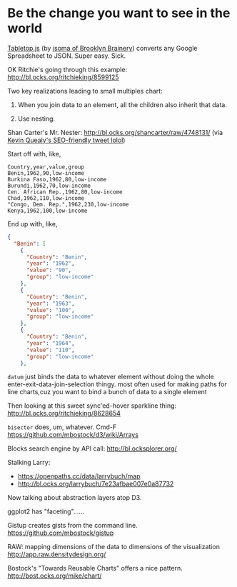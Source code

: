 # Be the change you want to see in the world

[Tabletop.js](https://github.com/jsoma/tabletop) (by [jsoma of Brooklyn Brainery](https://github.com/jsoma)) converts any Google Spreadsheet to JSON. Super easy. Sick.

OK Ritchie's going through this example:
http://bl.ocks.org/ritchieking/8599125

Two key realizations leading to small multiples chart:

1. When you join data to an element, all the children also inherit that data.

2. Use nesting.

Shan Carter's Mr. Nester: http://bl.ocks.org/shancarter/raw/4748131/ (via [Kevin Quealy's SEO-friendly tweet lolol](https://twitter.com/KevinQ/status/300456477590712320))

Start off with, like,
```csv
Country,year,value,group
Benin,1962,90,low-income
Burkina Faso,1962,80,low-income
Burundi,1962,70,low-income
Cen. African Rep.,1962,80,low-income
Chad,1962,110,low-income
"Congo, Dem. Rep.",1962,230,low-income
Kenya,1962,100,low-income
```

End up with, like,
```json
{
  "Benin": [
    {
      "Country": "Benin",
      "year": "1962",
      "value": "90",
      "group": "low-income"
    },
    {
      "Country": "Benin",
      "year": "1963",
      "value": "100",
      "group": "low-income"
    },
    {
      "Country": "Benin",
      "year": "1964",
      "value": "110",
      "group": "low-income"
    },
```

`datum` just binds the data to whatever element without doing the whole enter-exit-data-join-selection thingy. most often used for making paths for line charts,cuz you want to bind a bunch of data to a single element

Then looking at this sweet sync'ed-hover sparkline thing: http://bl.ocks.org/ritchieking/8628654

`bisector` does, um, whatever. Cmd-F https://github.com/mbostock/d3/wiki/Arrays

Blocks search engine by API call: http://bl.ocksplorer.org/

Stalking Larry:
- https://openpaths.cc/data/larrybuch/map
- http://bl.ocks.org/larrybuch/7e23afbae007e0a87732

Now talking about abstraction layers atop D3.

ggplot2 has "faceting"......

Gistup creates gists from the command line. https://github.com/mbostock/gistup

RAW: mapping dimensions of the data to dimensions of the visualization
http://app.raw.densitydesign.org/

Bostock's "Towards Reusable Charts" offers a nice pattern. http://bost.ocks.org/mike/chart/
